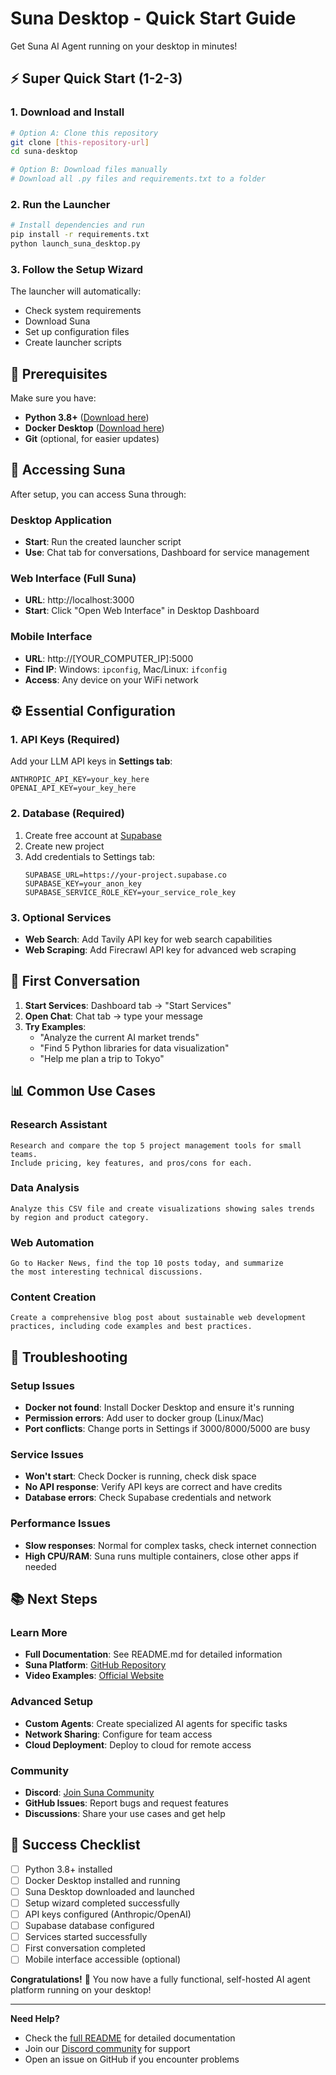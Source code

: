 # Suna Desktop - Quick Start Guide

Get Suna AI Agent running on your desktop in minutes!

## ⚡ Super Quick Start (1-2-3)

### 1. Download and Install

```bash
# Option A: Clone this repository
git clone [this-repository-url]
cd suna-desktop

# Option B: Download files manually
# Download all .py files and requirements.txt to a folder
```

### 2. Run the Launcher

```bash
# Install dependencies and run
pip install -r requirements.txt
python launch_suna_desktop.py
```

### 3. Follow the Setup Wizard

The launcher will automatically:
- Check system requirements
- Download Suna
- Set up configuration files
- Create launcher scripts

## 🔧 Prerequisites

Make sure you have:
- **Python 3.8+** ([Download here](https://python.org/downloads/))
- **Docker Desktop** ([Download here](https://docs.docker.com/get-docker/))
- **Git** (optional, for easier updates)

## 📱 Accessing Suna

After setup, you can access Suna through:

### Desktop Application
- **Start**: Run the created launcher script
- **Use**: Chat tab for conversations, Dashboard for service management

### Web Interface (Full Suna)
- **URL**: http://localhost:3000
- **Start**: Click "Open Web Interface" in Desktop Dashboard

### Mobile Interface
- **URL**: http://[YOUR_COMPUTER_IP]:5000
- **Find IP**: Windows: `ipconfig`, Mac/Linux: `ifconfig`
- **Access**: Any device on your WiFi network

## ⚙️ Essential Configuration

### 1. API Keys (Required)
Add your LLM API keys in **Settings tab**:
```
ANTHROPIC_API_KEY=your_key_here
OPENAI_API_KEY=your_key_here
```

### 2. Database (Required)
1. Create free account at [Supabase](https://supabase.com)
2. Create new project
3. Add credentials to Settings tab:
   ```
   SUPABASE_URL=https://your-project.supabase.co
   SUPABASE_KEY=your_anon_key
   SUPABASE_SERVICE_ROLE_KEY=your_service_role_key
   ```

### 3. Optional Services
- **Web Search**: Add Tavily API key for web search capabilities
- **Web Scraping**: Add Firecrawl API key for advanced web scraping

## 🚀 First Conversation

1. **Start Services**: Dashboard tab → "Start Services"
2. **Open Chat**: Chat tab → type your message
3. **Try Examples**:
   - "Analyze the current AI market trends"
   - "Find 5 Python libraries for data visualization"
   - "Help me plan a trip to Tokyo"

## 📊 Common Use Cases

### Research Assistant
```
Research and compare the top 5 project management tools for small teams. 
Include pricing, key features, and pros/cons for each.
```

### Data Analysis
```
Analyze this CSV file and create visualizations showing sales trends 
by region and product category.
```

### Web Automation
```
Go to Hacker News, find the top 10 posts today, and summarize 
the most interesting technical discussions.
```

### Content Creation
```
Create a comprehensive blog post about sustainable web development 
practices, including code examples and best practices.
```

## 🔧 Troubleshooting

### Setup Issues
- **Docker not found**: Install Docker Desktop and ensure it's running
- **Permission errors**: Add user to docker group (Linux/Mac)
- **Port conflicts**: Change ports in Settings if 3000/8000/5000 are busy

### Service Issues
- **Won't start**: Check Docker is running, check disk space
- **No API response**: Verify API keys are correct and have credits
- **Database errors**: Check Supabase credentials and network

### Performance Issues
- **Slow responses**: Normal for complex tasks, check internet connection
- **High CPU/RAM**: Suna runs multiple containers, close other apps if needed

## 📚 Next Steps

### Learn More
- **Full Documentation**: See README.md for detailed information
- **Suna Platform**: [GitHub Repository](https://github.com/kortix-ai/suna)
- **Video Examples**: [Official Website](https://www.suna.so)

### Advanced Setup
- **Custom Agents**: Create specialized AI agents for specific tasks
- **Network Sharing**: Configure for team access
- **Cloud Deployment**: Deploy to cloud for remote access

### Community
- **Discord**: [Join Suna Community](https://discord.gg/Py6pCBUUPw)
- **GitHub Issues**: Report bugs and request features
- **Discussions**: Share your use cases and get help

## 🎯 Success Checklist

- [ ] Python 3.8+ installed
- [ ] Docker Desktop installed and running
- [ ] Suna Desktop downloaded and launched
- [ ] Setup wizard completed successfully
- [ ] API keys configured (Anthropic/OpenAI)
- [ ] Supabase database configured
- [ ] Services started successfully
- [ ] First conversation completed
- [ ] Mobile interface accessible (optional)

**Congratulations!** 🎉 You now have a fully functional, self-hosted AI agent platform running on your desktop!

---

**Need Help?** 
- Check the [full README](README.md) for detailed documentation
- Join our [Discord community](https://discord.gg/Py6pCBUUPw) for support
- Open an issue on GitHub if you encounter problems